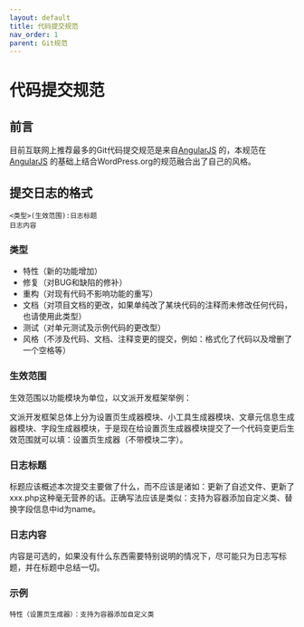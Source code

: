 ```yaml
---
layout: default
title: 代码提交规范
nav_order: 1
parent: Git规范
---
```


# 代码提交规范

## 前言

目前互联网上推荐最多的Git代码提交规范是来自[AngularJS](https://docs.google.com/document/d/1QrDFcIiPjSLDn3EL15IJygNPiHORgU1_OOAqWjiDU5Y/edit#heading=h.greljkmo14y0) 的，本规范在[AngularJS](https://docs.google.com/document/d/1QrDFcIiPjSLDn3EL15IJygNPiHORgU1_OOAqWjiDU5Y/edit#heading=h.greljkmo14y0) 的基础上结合WordPress.org的规范融合出了自己的风格。

## 提交日志的格式

```
<类型>(生效范围):日志标题
日志内容
```

### 类型

 * 特性（新的功能增加）
 * 修复（对BUG和缺陷的修补）
 * 重构（对现有代码不影响功能的重写）
 * 文档（对项目文档的更改，如果单纯改了某块代码的注释而未修改任何代码，也请使用此类型）
 * 测试（对单元测试及示例代码的更改型）
 * 风格（不涉及代码、文档、注释变更的提交，例如：格式化了代码以及增删了一个空格等）

### 生效范围

生效范围以功能模块为单位，以文派开发框架举例：

文派开发框架总体上分为设置页生成器模块、小工具生成器模块、文章元信息生成器模块、字段生成器模块，于是现在给设置页生成器模块提交了一个代码变更后生效范围就可以填：设置页生成器（不带模块二字）。

### 日志标题

标题应该概述本次提交主要做了什么，而不应该是诸如：更新了自述文件、更新了xxx.php这种毫无营养的话。正确写法应该是类似：支持为容器添加自定义类、替换字段信息中id为name。

### 日志内容

内容是可选的，如果没有什么东西需要特别说明的情况下，尽可能只为日志写标题，并在标题中总结一切。

### 示例

```
特性（设置页生成器）：支持为容器添加自定义类
```
